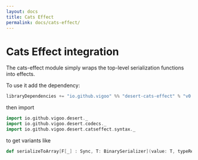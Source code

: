 ```yaml
---
layout: docs
title: Cats Effect
permalink: docs/cats-effect/
---
```


# Cats Effect integration

The cats-effect module simply wraps the top-level serialization functions into effects.

To use it add the dependency:
```scala
libraryDependencies += "io.github.vigoo" %% "desert-cats-effect" % "v0.1.0"
```

then import 

```scala mdoc
import io.github.vigoo.desert._
import io.github.vigoo.desert.codecs._
import io.github.vigoo.desert.catseffect.syntax._
```

to get variants like

```scala
def serializeToArray[F[_] : Sync, T: BinarySerializer](value: T, typeRegistry: TypeRegistry = TypeRegistry.empty): F[Array[Byte]]
``` 